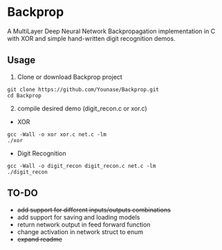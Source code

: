 # Backprop
A MultiLayer Deep Neural Network Backpropagation implementation in C with XOR and simple hand-written digit recognition demos.


## Usage

1. Clone or download Backprop project

```
git clone https://github.com/Younase/Backprop.git
cd Backprop
```

2. compile desired demo (digit_recon.c or xor.c)

* XOR

```
gcc -Wall -o xor xor.c net.c -lm
./xor
```

* Digit Recognition

```
gcc -Wall -o digit_recon digit_recon.c net.c -lm
./digit_recon
```

## TO-DO
* ~~add support for different inputs/outputs combinations~~
* add support for saving and loading models
* return network output in feed forward function
* change activation in network struct to enum
* ~~expand readme~~
